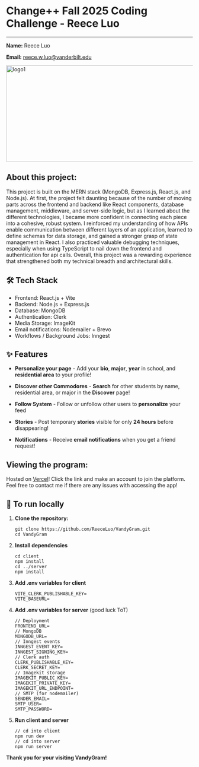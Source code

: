 # Change++ Fall 2025 Coding Challenge - Reece Luo
---

**Name:** Reece Luo

**Email:** reece.w.luo@vanderbilt.edu

<img width="961" height="260" alt="logo1" src="https://github.com/user-attachments/assets/3cdfd606-e6f5-4259-bf91-a460ce34b7aa" />

## About this project:
This project is built on the MERN stack (MongoDB, Express.js, React.js, and Node.js). At first, the project felt daunting because of the number of moving parts across the frontend and backend like React components, database management, middleware, and server-side logic, but as I learned about the different technologies, I became more confident in connecting each piece into a cohesive, robust system. I reinforced my understanding of how APIs enable communication between different layers of an application, learned to define schemas for data storage, and gained a stronger grasp of state management in React. I also practiced valuable debugging techniques, especially when using TypeScript to nail down the frontend and authentication for api calls. Overall, this project was a rewarding experience that strengthened both my technical breadth and architectural skills.

## 🛠️ Tech Stack
- Frontend: React.js + Vite
- Backend: Node.js + Express.js
- Database: MongoDB
- Authentication: Clerk
- Media Storage: ImageKit
- Email notifications: Nodemailer + Brevo
- Workflows / Background Jobs: Inngest

## ✨ Features  
- **Personalize your page** - Add your **bio**, **major**, **year** in school, and **residential area** to your profile!
  
- **Discover other Commodores** - **Search** for other students by name, residential area, or major in the **Discover** page!

- **Follow System** - Follow or unfollow other users to **personalize** your feed  

- **Stories** - Post temporary **stories** visible for only **24 hours** before disappearing!

- **Notifications** - Receive **email notifications** when you get a friend request!  


## Viewing the program:
Hosted on [Vercel](https://vandy-gram-deployment.vercel.app/)! Click the link and make an account to join the platform. Feel free to contact me if there are any issues with accessing the app!


## 🚀 To run locally
1. **Clone the repository:**
   ```
   git clone https://github.com/ReeceLuo/VandyGram.git
   cd VandyGram
   ```
2. **Install dependencies**
   ```
   cd client
   npm install
   cd ../server
   npm install
   ```
3. **Add .env variables for client**
   ```
   VITE_CLERK_PUBLISHABLE_KEY=
   VITE_BASEURL=
   ```
4. **Add .env variables for server** (good luck ToT)
   ```
   // Deployment
   FRONTEND_URL=
   // MongoDB
   MONGODB_URL=
   // Inngest events
   INNGEST_EVENT_KEY=
   INNGEST_SIGNING_KEY=
   // Clerk auth
   CLERK_PUBLISHABLE_KEY=
   CLERK_SECRET_KEY=
   // Imagekit storage
   IMAGEKIT_PUBLIC_KEY=
   IMAGEKIT_PRIVATE_KEY=
   IMAGEKIT_URL_ENDPOINT=
   // SMTP (for nodemailer)
   SENDER_EMAIL=
   SMTP_USER=
   SMTP_PASSWORD=
   ```
5. **Run client and server**
   ```
   // cd into client
   npm run dev
   // cd into server
   npm run server
   ```
  
**Thank you for your visiting VandyGram!**
